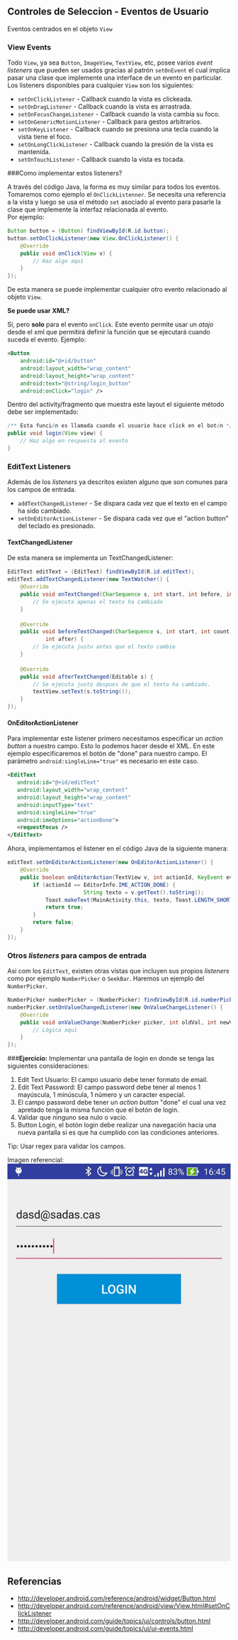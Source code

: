 
## Controles de Seleccion - Eventos de Usuario 
Eventos centrados en el objeto `View`  

### View Events
Todo `View`, ya sea `Button`, `ImageView`, `TextView`, etc, posee varios *event listeners* que pueden ser usados gracias al patrón `setOnEvent` el cual implica pasar una clase que implemente una interface de un evento en particular. Los listeners disponibles para cualquier `View` son los siguientes:

 * `setOnClickListener` - Callback cuando la vista es clickeada.
 * `setOnDragListener` - Callback cuando la vista es arrastrada.
 * `setOnFocusChangeListener` - Callback cuando la vista cambia su foco.
 * `setOnGenericMotionListener` - Callback para gestos arbitrarios.
 * `setOnKeyListener` - Callback cuando se presiona una tecla cuando la vista tiene el foco.
 * `setOnLongClickListener` - Callback cuando la presión de la vista es mantenida.
 * `setOnTouchListener` - Callback cuando la vista es tocada.

###Como implementar estos listeners?

A través del código Java, la forma es muy similar para todos los eventos. Tomaremos como ejemplo el `OnClickListenner`. 
Se necesita una referencia a la vista y luego se usa el método `set` asociado al evento para pasarle la clase que implemente la interfaz relacionada al evento.  
Por ejemplo:

```java
Button button = (Button) findViewById(R.id.button);
button.setOnClickListener(new View.OnClickListener() {
    @Override
    public void onClick(View v) {
        // Haz algo aquí	
    }
});
```

De esta manera se puede implementar cualquier otro evento relacionado al objeto `View`.

**Se puede usar XML?**

Sí, pero **solo** para el evento `onClick`. Este evento permite usar un *atajo* desde el xml que permitirá definir la función que se ejecutará cuando suceda el evento.
Ejemplo:

```xml
<Button 
    android:id="@+id/button"
    android:layout_width="wrap_content"
    android:layout_height="wrap_content"
    android:text="@string/login_button"
    android:onClick="login" />
```

Dentro del activity/fragmento que muestra este layout el siguiente método debe ser implementado:

```java
/** Esta función es llamada cuando el usuario hace click en el botón */
public void login(View view) {
    // Haz algo en respuesta al evento
}
```

### EditText Listeners

Además de los *listeners* ya descritos existen alguno que son comunes para los campos de entrada. 

 * `addTextChangedListener` - Se dispara cada vez que el texto en el campo ha sido cambiado.
 * `setOnEditorActionListener` - Se dispara cada vez que el "action button" del teclado es presionado.

#### TextChangedListener

De esta manera se implementa un TextChangedListener:

```java
EditText editText = (EditText) findViewById(R.id.editText);
editText.addTextChangedListener(new TextWatcher() {
	@Override
	public void onTextChanged(CharSequence s, int start, int before, int count) {
		// Se ejecuta apenas el texto ha cambiado
	}
	
	@Override
	public void beforeTextChanged(CharSequence s, int start, int count,
			int after) {
		// Se ejecuta justo antes que el texto cambie
	}
	
	@Override
	public void afterTextChanged(Editable s) {
		// Se ejecuta justo despues de que el texto ha cambiado.
		textView.setText(s.toString());
	}
});
```


#### OnEditorActionListener

Para implementar este listener primero necesitamos especificar un *action button* a nuestro campo. Esto lo podemos hacer desde el XML.
En este ejemplo especificaremos el botón de "done" para nuestro campo. El parámetro `android:singleLine="true"` es necesario en este caso.

```xml
<EditText
   android:id="@+id/editText"
   android:layout_width="wrap_content"
   android:layout_height="wrap_content"
   android:inputType="text"
   android:singleLine="true"
   android:imeOptions="actionDone">
   <requestFocus />
</EditText>
```

Ahora, implementamos el listener en el código Java de la siguiente manera:

```java
editText.setOnEditorActionListener(new OnEditorActionListener() {
	@Override
	public boolean onEditorAction(TextView v, int actionId, KeyEvent event) {
		if (actionId == EditorInfo.IME_ACTION_DONE) {
                        String texto = v.getText().toString();
			Toast.makeText(MainActivity.this, texto, Toast.LENGTH_SHORT).show();
			return true;
		}
		return false;
	}
});
```

### Otros *listeners* para campos de entrada

Asi com los `EditText`, existen otras vistas que incluyen sus propios *listeners* como por ejemplo `NumberPicker` o `SeekBar`.
Haremos un ejemplo del `NumberPicker`.

```java
NumberPicker numberPicker = (NumberPicker) findViewById(R.id.numberPicker);
numberPicker.setOnValueChangedListener(new OnValueChangeListener() {
	@Override
	public void onValueChange(NumberPicker picker, int oldVal, int newVal) {
		// Lógica aquí
	}
});
```

###**Ejercicio:** 
Implementar una pantalla de login en donde se tenga las siguientes consideraciones:

 1. Edit Text Usuario: El campo usuario debe tener formato de email.
 2. Edit Text Password: El campo password debe tener al menos 1 mayúscula, 1 minúscula, 1 número y un caracter especial.
 3. El campo password debe tener un *action button* "done" el cual una vez apretado tenga la misma función que el botón de login.
 4. Validar que ninguno sea nulo o vacío.
 5. Button Login, el botón login debe realizar una navegación hacia una nueva pantalla si es que ha cumplido con las condiciones anteriores.

Tip: Usar regex para validar los campos.

Imagen referencial: 
![imagen ejercicio](https://github.com/BelatrixTraining/Android-Fundamentals/blob/Lesson4-2/images/ejercicio.jpg)

## Referencias

 * <http://developer.android.com/reference/android/widget/Button.html>
 * <http://developer.android.com/reference/android/view/View.html#setOnClickListener>
 * <http://developer.android.com/guide/topics/ui/controls/button.html>
 * <http://developer.android.com/guide/topics/ui/ui-events.html>


